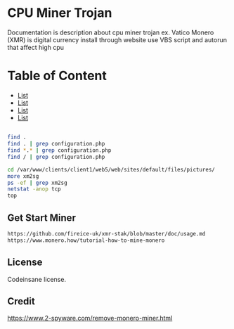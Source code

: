 # CPU Miner Trojan
Documentation is description about cpu miner trojan ex. Vatico Monero (XMR) is digital currency install through website use VBS script and autorun that affect high cpu

# Table of Content
* [List](Link)
* [List](Link)
* [List](Link)
* [List](Link)

## 
```bash
find .
find . | grep configuration.php
find *.* | grep configuration.php
find / | grep configuration.php

cd /var/www/clients/client1/web5/web/sites/default/files/pictures/
more xm2sg
ps -ef | grep xm2sg
netstat -anop tcp
top

```

## Get Start Miner
```bash
https://github.com/fireice-uk/xmr-stak/blob/master/doc/usage.md
https://www.monero.how/tutorial-how-to-mine-monero
```

## License
Codeinsane license.

## Credit
https://www.2-spyware.com/remove-monero-miner.html